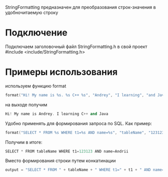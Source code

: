 StringFormatting предназначен для преобразования строк-значения в удобночитаемую строку
# Подключение
Подключаем заголовочный файл StringFormatting.h в свой проект
    #include <include/StringFormatting.h>
# Примеры использования
используем функцию format
```cpp
format("Hi! My name is %s. %s C++ %s", "Andrey", "I learning", "and Java");
```
на выходе получим
```cpp
Hi! My name is Andrey. I learning C++ and Java
```
Удобно применять для формирования запроса по SQL. Как пример:
```cpp
format("SELECT * FROM %s WHERE t1=%s AND name=%s", "tableName", "123123", "Andrii");
```
Получим в итоге:
```cpp
SELECT * FROM tableName WHERE t1=123123 AND name=Andrii
```
Вместо формирования строки путем конкатинации
```cpp
output = "SELECT * FROM " + tableName + " WHERE t1=" + t1 + " AND name=" + name;
```
